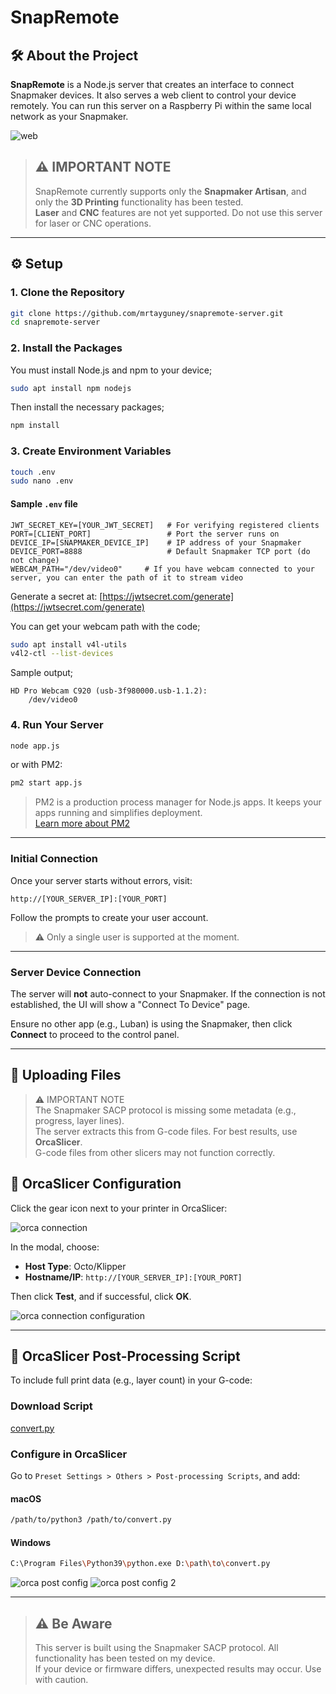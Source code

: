 # SnapRemote

## 🛠️ About the Project

**SnapRemote** is a Node.js server that creates an interface to connect Snapmaker devices. It also serves a web client to control your device remotely. You can run this server on a Raspberry Pi within the same local network as your Snapmaker.

![web](https://github.com/mrtayguney/snapremote-server/blob/main/src/readme/web.png?raw=true)

> ## ⚠️ IMPORTANT NOTE
> SnapRemote currently supports only the **Snapmaker Artisan**, and only the **3D Printing** functionality has been tested.  
> **Laser** and **CNC** features are not yet supported. Do not use this server for laser or CNC operations.

---

## ⚙️ Setup

### 1. Clone the Repository

```bash
git clone https://github.com/mrtayguney/snapremote-server.git
cd snapremote-server
```

### 2. Install the Packages
You must install Node.js and npm to your device;
```bash
sudo apt install npm nodejs
```

Then install the necessary packages;
```bash
npm install
```

### 3. Create Environment Variables

```bash
touch .env
sudo nano .env
```

#### Sample `.env` file

```env
JWT_SECRET_KEY=[YOUR_JWT_SECRET]   # For verifying registered clients
PORT=[CLIENT_PORT]                 # Port the server runs on
DEVICE_IP=[SNAPMAKER_DEVICE_IP]    # IP address of your Snapmaker
DEVICE_PORT=8888                   # Default Snapmaker TCP port (do not change)
WEBCAM_PATH="/dev/video0"     # If you have webcam connected to your server, you can enter the path of it to stream video
```

Generate a secret at: [https://jwtsecret.com/generate](https://jwtsecret.com/generate)

You can get your webcam path with the code;
```bash
sudo apt install v4l-utils
v4l2-ctl --list-devices
```
Sample output;
```
HD Pro Webcam C920 (usb-3f980000.usb-1.1.2):
	/dev/video0
```
### 4. Run Your Server

```bash
node app.js
```

or with PM2:

```bash
pm2 start app.js
```

> PM2 is a production process manager for Node.js apps. It keeps your apps running and simplifies deployment.  
> [Learn more about PM2](https://github.com/Unitech/pm2)

---

### Initial Connection

Once your server starts without errors, visit:

```
http://[YOUR_SERVER_IP]:[YOUR_PORT]
```

Follow the prompts to create your user account.

> ⚠️ Only a single user is supported at the moment.

---

### Server Device Connection

The server will **not** auto-connect to your Snapmaker. If the connection is not established, the UI will show a "Connect To Device" page.

Ensure no other app (e.g., Luban) is using the Snapmaker, then click **Connect** to proceed to the control panel.

---

## 📁 Uploading Files

> ⚠️ IMPORTANT NOTE  
> The Snapmaker SACP protocol is missing some metadata (e.g., progress, layer lines).  
> The server extracts this from G-code files. For best results, use **OrcaSlicer**.  
> G-code files from other slicers may not function correctly.



## 🧩 OrcaSlicer Configuration

Click the gear icon next to your printer in OrcaSlicer:

![orca connection](https://github.com/mrtayguney/snapremote-server/blob/main/src/readme/orca-connect.png?raw=true)

In the modal, choose:

- **Host Type**: Octo/Klipper
- **Hostname/IP**: `http://[YOUR_SERVER_IP]:[YOUR_PORT]`

Then click **Test**, and if successful, click **OK**.

![orca connection configuration](https://github.com/mrtayguney/snapremote-server/blob/main/src/readme/orca-connect2.png?raw=true)

---

## 🧪 OrcaSlicer Post-Processing Script

To include full print data (e.g., layer count) in your G-code:

### Download Script

[convert.py](https://raw.githubusercontent.com/mrtayguney/snapremote-server/refs/heads/main/post_process/convert.py)

### Configure in OrcaSlicer

Go to `Preset Settings > Others > Post-processing Scripts`, and add:

#### macOS

```bash
/path/to/python3 /path/to/convert.py
```

#### Windows

```bash
C:\Program Files\Python39\python.exe D:\path\to\convert.py
```

![orca post config](https://github.com/mrtayguney/snapremote-server/blob/main/src/readme/post.png?raw=true)
![orca post config 2](https://github.com/mrtayguney/snapremote-server/blob/main/src/readme/post2.png?raw=true)

---

>## ⚠️ Be Aware
>This server is built using the Snapmaker SACP protocol. All functionality has been tested on my device.  
>If your device or firmware differs, unexpected results may occur. Use with caution.
